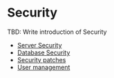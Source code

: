 # Security

TBD: Write introduction of Security

- [Server Security](./server.md)
- [Database Security](./database.md)
- [Security patches](./patches.md)
- [User management](./.user-management.md)